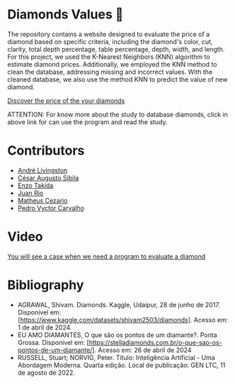 # Diamonds Values 💎
The repository contains a website designed to evaluate the price of a diamond based on specific criteria, including the diamond's color, cut, clarity, total depth percentage, table percentage, depth, width, and length. For this project, we used the K-Nearest Neighbors (KNN) algorithm to estimate diamond prices. Additionally, we employed the KNN method to clean the database, addressing missing and incorrect values. With the cleaned database, we also use the method KNN to predict the value of new diamond.

[Discover the price of the your diamonds](https://diamondsvalues.streamlit.app)


ATTENTION: For know more about the study to database diamonds, click in above link for can use the program and read the study.


# Contributors
- [André Livingston](https://github.com/devdebdeb)
- [César Augusto Sibila](https://github.com/Czar210)
- [Enzo Takida](https://github.com/enzotakida)
- [Juan Rio](https://github.com/juanzaodamassa)
- [Matheus Cezario](https://github.com/mathhhhh04)
- [Pedro Vyctor Carvalho](https://github.com/ppvyctor)

# Video
[You will see a case when we need a program to evaluate a diamond](https://youtu.be/ErKSU0XMLns?si=r4q7FTSosqMInres)

# Bibliography
-  AGRAWAL, Shivam. Diamonds. Kaggle, Udaipur, 28 de junho de 2017. Disponível em: [https://www.kaggle.com/datasets/shivam2503/diamonds]. Acesso em: 1 de abril de 2024.
-  EU AMO DIAMANTES, O que são os pontos de um diamante?. Ponta Grossa. Disponível em: [https://stelladiamonds.com.br/o-que-sao-os-pontos-de-um-diamante/]. Acesso em: 26 de abril de 2024
-  RUSSELL, Stuart; NORVIG, Peter. Título: Inteligência Artificial - Uma Abordagem Moderna. Quarta edição. Local de publicação: GEN LTC, 11 de agosto de 2022.
